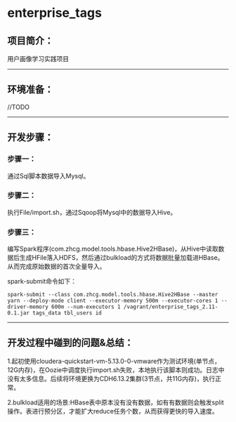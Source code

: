 # enterprise_tags

## 项目简介：

用户画像学习实践项目

------

## 环境准备：

//TODO

------

## 开发步骤：

### 步骤一：

通过Sql脚本数据导入Mysql。

### 步骤二：

执行File/import.sh，通过Sqoop将Mysql中的数据导入Hive。

### 步骤三：

编写Spark程序(com.zhcg.model.tools.hbase.Hive2HBase)，从Hive中读取数据后生成HFile落入HDFS，然后通过bulkload的方式将数据批量加载进HBase。从而完成原始数据的首次全量导入。

spark-submit命令如下：

```shell
spark-submit --class com.zhcg.model.tools.hbase.Hive2HBase --master yarn --deploy-mode client --executor-memory 500m --executor-cores 1 --driver-memory 600m --num-executors 1 /vagrant/enterprise_tags_2.11-0.1.jar tags_data tbl_users id
```

------

## 开发过程中碰到的问题&总结：

1.起初使用cloudera-quickstart-vm-5.13.0-0-vmware作为测试环境(单节点，12G内存)，在Oozie中调度执行import.sh失败，本地执行该脚本则成功。日志中没有太多信息。后续将环境更换为CDH6.13.2集群(3节点，共11G内存)，执行正常。

2.bulkload适用的场景:HBase表中原本没有没有数据，如有有数据则会触发split操作。表进行预分区，才能扩大reduce任务个数，从而获得更快的导入速度。
